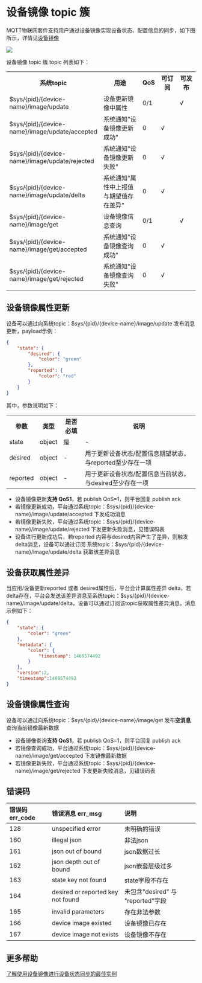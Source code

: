 # 设备镜像 topic 簇

MQTT物联网套件支持用户通过设备镜像实现设备状态、配置信息的同步，如下图所示，详情见[设备镜像](/book/manual/image/introduce.md)

![](/images/devce-image/usage.jpg)

设备镜像 topic 簇 topic 列表如下：

<table>
<tr><th width="45%">系统topic</th><th>用途</th><th width="8%">QoS</th><th width="10%">可订阅</th><th width="10%">可发布</th></tr>
<tr><td>$sys/{pid}/{device-name}/image/update</td><td>设备更新镜像中属性</td><td>0/1</td><td> </td><td>√</td></tr>
<tr><td>$sys/{pid}/{device-name}/image/update/accepted</td><td>系统通知"设备镜像更新成功"</td><td>0</td><td>√</td><td></td></tr>
<tr><td>$sys/{pid}/{device-name}/image/update/rejected</td><td>系统通知"设备镜像更新失败"</td><td>0</td><td>√</td><td></td></tr>
<tr><td>$sys/{pid}/{device-name}/image/update/delta</td><td>系统通知"属性中上报值与期望值存在差异"</td><td>0</td><td>√</td><td></td></tr>
<tr><td>$sys/{pid}/{device-name}/image/get</td><td>设备镜像信息查询</td><td>0/1</td><td> </td><td>√</td></tr>
<tr><td>$sys/{pid}/{device-name}/image/get/accepted</td><td>系统通知"设备镜像查询成功"</td><td>0</td><td>√</td><td></td></tr>
<tr><td>$sys/{pid}/{device-name}/image/get/rejected</td><td>系统通知"设备镜像查询失败"</td><td>0</td><td>√</td><td></td></tr>
</table>


## 设备镜像属性更新

设备可以通过向系统topic：$sys/{pid}/{device-name}/image/update 发布消息更新，payload示例：

```json
{
    "state": {
        "desired": {			
            "color": "green"
        },
        "reported": {	
            "color": "red"
        }
    }
}
```
其中，参数说明如下：
<table>
<tr><th width="10%">参数</th><th width="10%">类型</th><th>是否必填</th><th width="60%">说明</th></tr>
<tr><td>state</td><td>object</td><td>是</td><td>-</td></tr>
<tr><td>desired</td><td>object</td><td>-</td><td>用于更新设备状态/配置信息期望状态，与reported至少存在一项</td></tr>
<tr><td>reported</td><td>object</td><td>-</td><td>用于更新设备状态/配置信息当前状态，与desired至少存在一项</td></tr>
</table>

- 设备镜像更新**支持 QoS1**，若 publish QoS=1，则平台回复 publish ack
- 若镜像更新成功，平台通过系统topic：$sys/{pid}/{device-name}/image/update/accepted 下发成功消息
- 若镜像更新失败，平台通过系统topic：$sys/{pid}/{device-name}/image/update/rejected 下发更新失败消息，见错误码表
- 设备进行更新成功后，若reported 内容与desired内容产生了差异，则触发delta消息，设备可以通过订阅 系统topic：$sys/{pid}/{device-name}/image/update/delta 获取该差异消息

## 设备获取属性差异

当应用/设备更新reported 或者 desired属性后，平台会计算属性差异 delta，若delta存在，平台会发送该差异消息至系统topic：$sys/{pid}/{device-name}/image/update/delta，设备可以通过订阅该topic获取属性差异消息，消息示例如下：

```json
{
    "state": {
        "color": "green"
    },
    "metadata": {
        "color": {
            "timestamp": 1469574492
        }
    },
    "version":2,
    "timestamp":1469574492
}
```


## 设备镜像属性查询

设备可以通过向系统topic：$sys/{pid}/{device-name}/image/get 发布**空消息**查询当前镜像最新数据

- 设备镜像查询**支持 QoS1**，若 publish QoS=1，则平台回复 publish ack
- 若镜像查询成功，平台通过系统topic：$sys/{pid}/{device-name}/image/get/accepted 下发镜像最新数据
- 若镜像更新失败，平台通过系统topic：$sys/{pid}/{device-name}/image/get/rejected 下发更新失败消息，见错误码表


## 错误码

|错误码 err_code |错误消息 err_msg |说明|
|:-|:-|:-|
| 128 | unspecified error     | 未明确的错误 |
| 160 | illegal json | 非法json |
| 161 | json out of bound | json数据过长 |
| 162 | json depth out of bound | json嵌套层级过多 |
| 163 | state key not found | state字段不存在 |
| 164 | desired or reported key not found | 未包含"desired" 与 "reported"字段 |
| 165 | invalid parameters   | 存在非法参数 |
| 166 | device image existed | 设备镜像已存在 |
| 167 | device image not exists | 设备镜像不存在 |


## 更多帮助

[了解使用设备镜像进行设备状态同步的最佳实例](/book/example/image.md)
